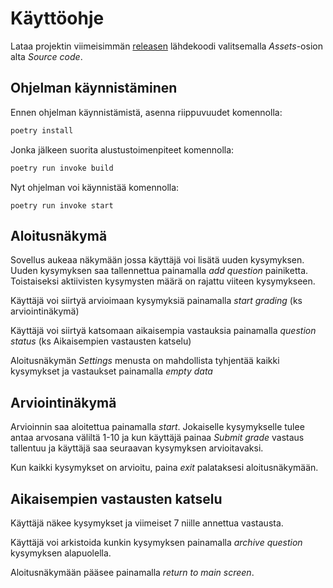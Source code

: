 # Käyttöohje

Lataa projektin viimeisimmän [releasen](https://github.com/ohjelmistotekniikka-hy/python-todo-app/releases) lähdekoodi valitsemalla _Assets_-osion alta _Source code_.

## Ohjelman käynnistäminen

Ennen ohjelman käynnistämistä, asenna riippuvuudet komennolla:

```bash
poetry install
```

Jonka jälkeen suorita alustustoimenpiteet komennolla:

```bash
poetry run invoke build
```

Nyt ohjelman voi käynnistää komennolla:

```
poetry run invoke start
```

## Aloitusnäkymä
Sovellus aukeaa näkymään jossa käyttäjä voi lisätä uuden kysymyksen.
Uuden kysymyksen saa tallennettua painamalla _add question_ painiketta.
Toistaiseksi aktiivisten kysymysten määrä on rajattu viiteen kysymykseen.

Käyttäjä voi siirtyä arvioimaan kysymyksiä painamalla _start grading_ (ks arviointinäkymä)

Käyttäjä voi siirtyä katsomaan aikaisempia vastauksia painamalla _question status_ (ks Aikaisempien vastausten katselu)

Aloitusnäkymän _Settings_ menusta on mahdollista tyhjentää kaikki kysymykset ja vastaukset painamalla _empty data_ 

## Arviointinäkymä
Arvioinnin saa aloitettua painamalla _start_. Jokaiselle kysymykselle tulee antaa arvosana väliltä 1-10  ja kun
käyttäjä painaa _Submit grade_ vastaus tallentuu ja käyttäjä saa seuraavan kysymyksen arvioitavaksi.

Kun kaikki kysymykset on arvioitu, paina _exit_ palataksesi aloitusnäkymään.

## Aikaisempien vastausten katselu
Käyttäjä näkee kysymykset ja viimeiset 7 niille annettua vastausta.

Käyttäjä voi arkistoida kunkin kysymyksen painamalla _archive question_ kysymyksen alapuolella.

Aloitusnäkymään pääsee painamalla _return to main screen_.
